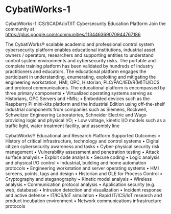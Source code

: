 # CybatiWorks-1
CybatiWorks-1 ICS/SCADA/IoT/IT Cybersecurity Education Platform
Join the community at https://plus.google.com/communities/113446369070944767186

The CybatiWorks® scalable academic and professional control system cybersecurity platform enables educational institutions, industrial asset owners / operators, researchers and supporting entities to understand control system environments and cybersecurity risks.   The portable and complete training platform has been validated by hundreds of industry practitioners and educators.  The educational platform engages the participant in understanding, enumerating, exploiting and mitigating the engineering workstation, HMI, OPC, Historian, PLC/PAC/IED/R(M)TU/DCS and protocol communications.  The educational platform is encompassed by three primary components 
•	Virtualized operating systems serving as Historians, OPC Servers and HMIs; 
•	Embedded devices such as the Raspberry PI mini-kits platform and the Industrial Edition using off-the-shelf industrial components from companies such as Siemens, Rockwell, Schweitzer Engineering Laboratories, Schneider Electric and Wago providing logic and physical I/O;
•	Low voltage, kinetic I/O models such as a traffic light, water treatment facility, and assembly line

CybatiWorks® Educational and Research Platform Supported Outcomes 
•	History of critical infrastructure, technology and control systems
•	Digital citizen cybersecurity awareness and tasks
•	Cyber-physical security risk management 
•	Vulnerability assessment and penetration testing
•	Attack surface analysis
•	Exploit code analysis
•	Secure coding
•	Logic analysis and physical I/O control
•	Industrial, building and home automation protocols 
•	Engineering workstation and server operating systems
•	HMI screens, points, tags and design
•	Historian and OLE for Process Control
•	Cryptography and steganography 
•	Kinetic model analysis
•	Wireless analysis
•	Communication protocol analysis
•	Application security (e.g. web, database)
•	Intrusion detection and visualization
•	Incident response and active defense
•	IT/ICS/IoT simulation
•	Rapid IT/ICS/IoT research and product incubation environment
•	Network communications infrastructure protocols
